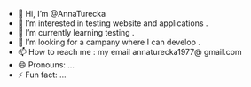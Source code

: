 - 👋 Hi, I’m @AnnaTurecka
- 👀 I’m interested in testing website and applications .
- 🌱 I’m currently learning testing .
- 💞️ I’m looking for a campany where I can develop .
- 📫 How to reach me : my email annaturecka1977@ gmail.com 
- 😄 Pronouns: ...
- ⚡ Fun fact: ...

<!---
AnnaTurecka/AnnaTurecka is a ✨ special ✨ repository because its `README.md` (this file) appears on your GitHub profile.
You can click the Preview link to take a look at your changes.
--->
